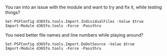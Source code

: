 You ran into an issue with the module and want to try and fix it, while testing things?

```
Set-PSFConfig d365fo.tools.Import.IndividualFiles -Value $true
Import-Module d365fo.tools -Force -Passthru
```

You need better file names and line numbers while playing around?

```
Set-PSFConfig d365fo.tools.Import.DoDotSource -Value $true 
Import-Module d365fo.tools -Force -Passthru
```